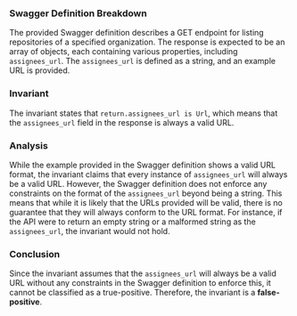 ### Swagger Definition Breakdown
The provided Swagger definition describes a GET endpoint for listing repositories of a specified organization. The response is expected to be an array of objects, each containing various properties, including `assignees_url`. The `assignees_url` is defined as a string, and an example URL is provided.

### Invariant
The invariant states that `return.assignees_url is Url`, which means that the `assignees_url` field in the response is always a valid URL.

### Analysis
While the example provided in the Swagger definition shows a valid URL format, the invariant claims that every instance of `assignees_url` will always be a valid URL. However, the Swagger definition does not enforce any constraints on the format of the `assignees_url` beyond being a string. This means that while it is likely that the URLs provided will be valid, there is no guarantee that they will always conform to the URL format. For instance, if the API were to return an empty string or a malformed string as the `assignees_url`, the invariant would not hold.

### Conclusion
Since the invariant assumes that the `assignees_url` will always be a valid URL without any constraints in the Swagger definition to enforce this, it cannot be classified as a true-positive. Therefore, the invariant is a **false-positive**.
